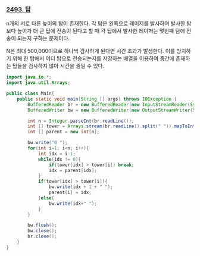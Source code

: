 ### [2493. 탑](https://www.acmicpc.net/problem/2493)

n개의 서로 다른 높이의 탑이 존재한다. 각 탑은 왼쪽으로 레이저를 발사하며 발사한 탑보다 높이가 더 큰 탑에 전송이 된다고 할 때 각 탑에서 발사한 레이저는 몇번째 탐에 전송이 되는지 구하는 문제이다.

N은 최대 500,000이므로 하나씩 검사하게 된다면 시간 초과가 발생한다. 이를 방지하기 위해 한 탑에서 어디 탑으로 전송되는지를 저장하는 배열을 이용하여 중간에 존재하는 탑들을 검사하지 않아 시간을 줄일 수 있다.

```java
import java.io.*;
import java.util.Arrays;

public class Main{
    public static void main(String [] args) throws IOException {
        BufferedReader br = new BufferedReader(new InputStreamReader(System.in));
        BufferedWriter bw = new BufferedWriter(new OutputStreamWriter(System.out));

        int n = Integer.parseInt(br.readLine());
        int [] tower = Arrays.stream(br.readLine().split(" ")).mapToInt(Integer::parseInt).toArray();
        int [] parent = new int[n];

        bw.write("0 ");
        for(int i=1; i<n; i++){
            int idx = i-1;
            while(idx != 0){
                if(tower[idx] > tower[i]) break;
                idx = parent[idx];
            }
            if(tower[idx] > tower[i]){
                bw.write(idx + 1 + " ");
                parent[i] = idx;
            }else{
                bw.write(idx+" ");
            }
        }

        bw.flush();
        bw.close();
        br.close();
    }
}
```
